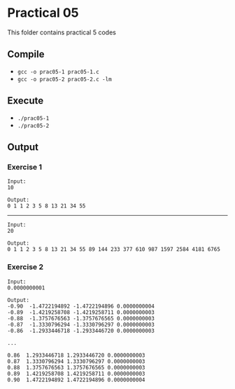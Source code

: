 # Practical 05

This folder contains practical 5 codes

## Compile

- `gcc -o prac05-1 prac05-1.c`
- `gcc -o prac05-2 prac05-2.c -lm`

## Execute

- `./prac05-1`
- `./prac05-2`

## Output

### Exercise 1 
```
Input: 
10

Output: 
0 1 1 2 3 5 8 13 21 34 55
```

***
    
```
Input: 
20

Output: 
0 1 1 2 3 5 8 13 21 34 55 89 144 233 377 610 987 1597 2584 4181 6765
```

### Exercise 2
```
Input: 
0.0000000001

Output: 
-0.90  -1.4722194892 -1.4722194896 0.0000000004 
-0.89  -1.4219258708 -1.4219258711 0.0000000003
-0.88  -1.3757676563 -1.3757676565 0.0000000003
-0.87  -1.3330796294 -1.3330796297 0.0000000003
-0.86  -1.2933446718 -1.2933446720 0.0000000003

...

0.86  1.2933446718 1.2933446720 0.0000000003
0.87  1.3330796294 1.3330796297 0.0000000003
0.88  1.3757676563 1.3757676565 0.0000000003
0.89  1.4219258708 1.4219258711 0.0000000003
0.90  1.4722194892 1.4722194896 0.0000000004
```




